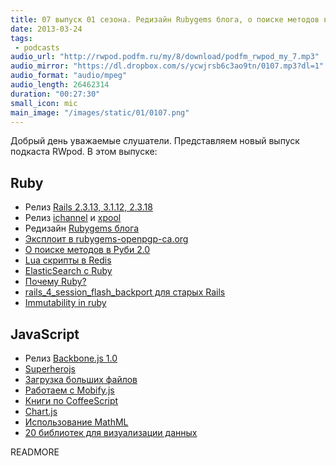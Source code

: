 ```yaml
---
title: 07 выпуск 01 сезона. Редизайн Rubygems блога, о поиске методов в Руби 2.0, Backbone.js 1.0, использование MathML и прочее
date: 2013-03-24
tags:
 - podcasts
audio_url: "http://rwpod.podfm.ru/my/8/download/podfm_rwpod_my_7.mp3"
audio_mirror: "https://dl.dropbox.com/s/ycwjrsb6c3ao9tn/0107.mp3?dl=1"
audio_format: "audio/mpeg"
audio_length: 26462314
duration: "00:27:30"
small_icon: mic
main_image: "/images/static/01/0107.png"
---
```


Добрый день уважаемые слушатели. Представляем новый выпуск подкаста RWpod. В этом выпуске:

## Ruby

 - Релиз [Rails 2.3.13, 3.1.12, 2.3.18](http://weblog.rubyonrails.org/2013/3/18/SEC-ANN-Rails-3-2-13-3-1-12-and-2-3-18-have-been-released/)
 - Релиз [ichannel](https://github.com/robgleeson/ichannel) и [xpool](https://github.com/robgleeson/xpool)
 - Редизайн [Rubygems блога](http://blog.rubygems.org/2013/03/18/new-blog-design.html)
 - [Эксплоит в rubygems-openpgp-ca.org](https://www.rubygems-openpgp-ca.org/blog/ca-exploited-by-uber-hacker-havenwood.html)
 - [О поиске методов в Руби 2.0](http://tech.pro/tutorial/1149/understanding-method-lookup-in-ruby-20)
 - [Lua скрипты в Redis](http://www.redisgreen.net/blog/2013/03/18/intro-to-lua-for-redis-programmers/)
 - [ElasticSearch c Ruby](http://blog.codegram.com/2013/3/elasticsearch-with-ruby)
 - [Почему Ruby?](http://www.codinghorror.com/blog/2013/03/why-ruby.html)
 - [rails\_4\_session\_flash\_backport для старых Rails](https://github.com/envato/rails_4_session_flash_backport)
 - [Immutability in ruby](https://deveo.com/blog/2013/03/22/immutability-in-ruby-part-1/)

## JavaScript

 - Релиз [Backbone.js 1.0](http://ashkenas.com/backbonejs-1.0/)
 - [Superherojs](http://superherojs.com/)
 - [Загрузка больших файлов](http://p27.us/2013/03/bigupload-uploading-really-big-files-in-the-browser/)
 - [Работаем с Mobify.js](https://hacks.mozilla.org/2013/03/capturing-improving-performance-of-the-adaptive-web/)
 - [Книги по CoffeeScript](http://www.linuxlinks.com/article/20130316171140354/BestFreeCoffeeScriptBooks.html)
 - [Chart.js](http://www.chartjs.org/)
 - [Использование MathML](http://lea.verou.me/2013/03/use-mathml-today-with-css-fallback/)
 - [20 библиотек для визуализации данных](http://www.creativebloq.com/design-tools/data-visualisation-712402)


READMORE
